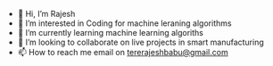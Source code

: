 - 👋 Hi, I’m Rajesh
- 👀 I’m interested in Coding for machine leraning algorithms
- 🌱 I’m currently learning machine learning algoriths
- 💞️ I’m looking to collaborate on live projects in smart manufacturing
- 📫 How to reach me email on tererajeshbabu@gmail.com

<!---
tererajeshbabu/tererajeshbabu is a ✨ special ✨ repository because its `README.md` (this file) appears on your GitHub profile.
You can click the Preview link to take a look at your changes.
--->
